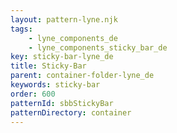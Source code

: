 ```yaml
---
layout: pattern-lyne.njk
tags: 
    - lyne_components_de
    - lyne_components_sticky_bar_de
key: sticky-bar-lyne_de
title: Sticky-Bar
parent: container-folder-lyne_de
keywords: sticky-bar
order: 600
patternId: sbbStickyBar
patternDirectory: container
---
```

